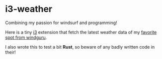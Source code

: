 # i3-weather

Combining my passion for windsurf and programming!

Here is a tiny [i3](https://i3wm.org/) extension that fetch the latest weather data of my [favorite spot from windguru](https://www.windguru.cz/47998).

I also wrote this to test a bit **Rust**, so beware of any badly written code in their!
